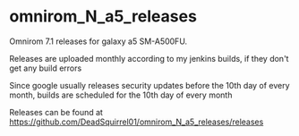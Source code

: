 # omnirom_N_a5_releases
Omnirom 7.1 releases for galaxy a5 SM-A500FU.

Releases are uploaded monthly according to my jenkins builds, if they don't get any build errors

Since google usually releases security updates before the 10th day of every month, builds are scheduled for the 10th day of every month

Releases can be found at https://github.com/DeadSquirrel01/omnirom_N_a5_releases/releases

